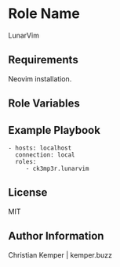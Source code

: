 Role Name
=========
LunarVim

Requirements
------------
Neovim installation.

Role Variables
--------------

Example Playbook
----------------

    - hosts: localhost
      connection: local
      roles:
         - ck3mp3r.lunarvim 

License
-------

MIT

Author Information
------------------

Christian Kemper | kemper.buzz
